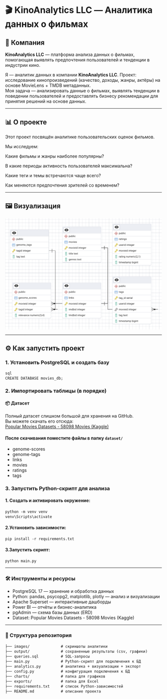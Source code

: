 # 🎬 KinoAnalytics LLC — Аналитика данных о фильмах  

## 📌 Компания  
**KinoAnalytics LLC** — платформа анализа данных о фильмах, помогающая выявлять предпочтения пользователей и тенденции в индустрии кино.  

Я — аналитик данных в компании **KinoAnalytics LLC**. 
Проект: исследование кинопроизведений (качество, доходы, жанры, актёры) на основе MovieLens + TMDB метаданных.  
Моя задача — анализировать данные о фильмах, выявлять тенденции в поведении пользователей и предоставлять бизнесу рекомендации для принятия решений на основе данных.

---

## 📊 О проекте  
Этот проект посвящён аналитике пользовательских оценок фильмов.

Мы исследуем:

Какие фильмы и жанры наиболее популярны?

В какие периоды активность пользователей максимальна?

Какие теги и темы встречаются чаще всего?

Как меняются предпочтения зрителей со временем?

---

## 🖼️ Визуализация  
![ER Diagram](images/ERD.png)

---

## ⚙️ Как запустить проект  

### 1. Установить PostgreSQL и создать базу  
    sql
    CREATE DATABASE movies_db;
### 2. Импортировать таблицы (в порядке)
   #### 📦 Датасет
Полный датасет слишком большой для хранения на GitHub.  
Вы можете скачать его отсюда:  
[Popular Movies Datasets - 58098 Movies (Kaggle)](https://www.kaggle.com/datasets/whenamancodes/popular-movies-datasets-58000-movies)
   
   #### После скачивания поместите файлы в папку `dataset/`   
   - genome-scores
   - genome-tags
   - links
   - movies
   - ratings
   - tags

### 3. Запустить Python-скрипт для анализа
 #### 1. Создать и активировать окружение:
    python -m venv venv
    venv\Scripts\activate 
 #### 2.Установить зависимости:
    pip install -r requirements.txt

 #### 3.Запустить скрипт:
    python main.py
    
---

### 🛠 Инструменты и ресурсы
 - PostgreSQL 17 — хранение и обработка данных
 - Python: pandas, psycopg2, matplotlib, plotly — анализ и визуализации
 - Apache Superset — интерактивные дашборды
 - Power BI — отчёты и бизнес-аналитика
 - pgAdmin — схема базы данных (ERD)
 - Dataset: Popular Movies Datasets - 58098 Movies (Kaggle)

---

### 📂 Структура репозитория
```
├── images/              # скриншоты аналитики
├── output/              # сохраненные результаты (csv, графики)
├── queries.sql          # SQL-запросы
├── main.py              # Python-скрипт для подключения к БД
├── analytics.py         # аналитика + визуализации + экспорт
├── config.py            # конфигурация подключения к БД
├── charts/              # папка для графиков
├── exports/             # папка для Excel
├── requirements.txt     # список Python-зависимостей
├── README.md            # описание проекта
```